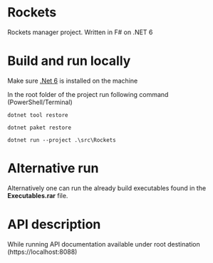# Rockets

Rockets manager project. Written in F# on .NET 6


# Build and run locally

Make sure [.Net 6](https://dotnet.microsoft.com/en-us/download/dotnet/6.0) is installed on the machine 

In the root folder of the project run following command (PowerShell/Terminal)

``dotnet tool restore``

``dotnet paket restore``

``dotnet run --project .\src\Rockets``

# Alternative run

Alternatively one can run the already build executables found in the **Executables.rar** file. 


# API description

While running API documentation available under root destination (https://localhost:8088)
